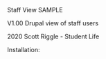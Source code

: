 Staff View SAMPLE

V1.00 Drupal  view of staff users

2020 Scott Riggle - Student Life

Installation:
